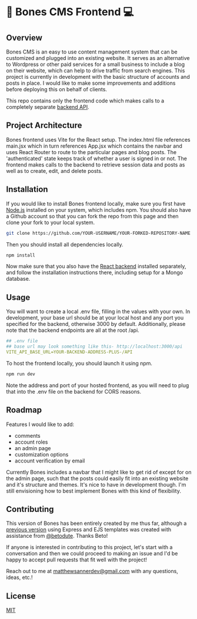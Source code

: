 # 🦴 Bones CMS Frontend 💻

## Overview

Bones CMS is an easy to use content management system that can be customized and plugged into an existing website. It serves as an alternative to Wordpress or other paid services for a small business to include a blog on their website, which can help to drive traffic from search engines. This project is currently in development with the basic structure of accounts and posts in place. I would like to make some improvements and additions before deploying this on behalf of clients.

This repo contains only the frontend code which makes calls to a completely separate [backend API](https://github.com/matthewsanner/bones-cms-backend).

## Project Architecture

Bones frontend uses Vite for the React setup. The index.html file references main.jsx which in turn references App.jsx which contains the navbar and uses React Router to route to the particular pages and blog posts. The 'authenticated' state keeps track of whether a user is signed in or not. The frontend makes calls to the backend to retrieve session data and posts as well as to create, edit, and delete posts.

## Installation

If you would like to install Bones frontend locally, make sure you first have [Node.js](https://nodejs.org/en/download) installed on your system, which includes npm. You should also have a Github account so that you can fork the repo from this page and then clone your fork to your local system.

```bash
git clone https://github.com/YOUR-USERNAME/YOUR-FORKED-REPOSITORY-NAME
```
Then you should install all dependencies locally.

```bash
npm install
```

Now make sure that you also have the [React backend](https://github.com/matthewsanner/bones-cms-backend) installed separately, and follow the installation instructions there, including setup for a Mongo database.

## Usage

You will want to create a local .env file, filling in the values with your own. In development, your base url should be at your local host and any port you specified for the backend, otherwise 3000 by default. Additionally, please note that the backend endpoints are all at the root /api.

```yaml
## .env file
## base url may look something like this- http://localhost:3000/api
VITE_API_BASE_URL=YOUR-BACKEND-ADDRESS-PLUS-/API
```

To host the frontend locally, you should launch it using npm.

```bash
npm run dev
```

Note the address and port of your hosted frontend, as you will need to plug that into the .env file on the backend for CORS reasons.

## Roadmap
Features I would like to add:
- comments
- account roles
- an admin page
- customization options
- account verification by email

Currently Bones includes a navbar that I might like to get rid of except for on the admin page, such that the posts could easily fit into an existing website and it's structure and themes. It's nice to have in development though. I'm still envisioning how to best implement Bones with this kind of flexibility.

## Contributing

This version of Bones has been entirely created by me thus far, although a [previous version](https://github.com/matthewsanner/bones-cms) using Express and EJS templates was created with assistance from [@betodute](https://github.com/betodute). Thanks Beto!

If anyone is interested in contributing to this project, let's start with a conversation and then we could proceed to making an issue and I'd be happy to accept pull requests that fit well with the project!

Reach out to me at [matthewsannerdev@gmail.com](mailto:matthewsannerdev@gmail.com) with any questions, ideas, etc.!

## License

[MIT](https://choosealicense.com/licenses/mit/)
